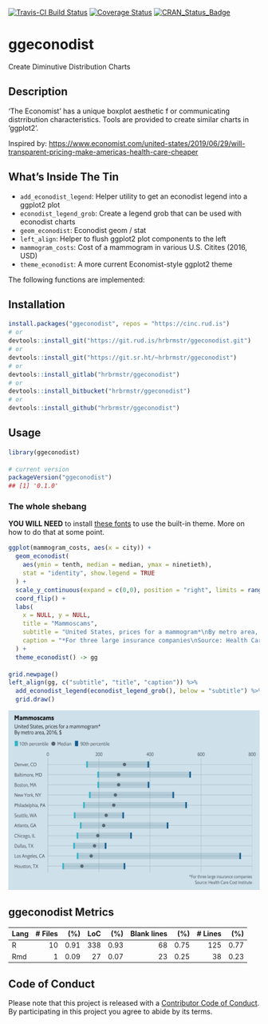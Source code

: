 
[![Travis-CI Build
Status](https://travis-ci.org/hrbrmstr/ggeconodist.svg?branch=master)](https://travis-ci.org/hrbrmstr/ggeconodist)
[![Coverage
Status](https://codecov.io/gh/hrbrmstr/ggeconodist/branch/master/graph/badge.svg)](https://codecov.io/gh/hrbrmstr/ggeconodist)
[![CRAN\_Status\_Badge](https://www.r-pkg.org/badges/version/ggeconodist)](https://cran.r-project.org/package=ggeconodist)

# ggeconodist

Create Diminutive Distribution Charts

## Description

‘The Economist’ has a unique boxplot aesthetic f or communicating
distrribution characteristics. Tools are provided to create similar
charts in ‘ggplot2’.

Inspired by:
<https://www.economist.com/united-states/2019/06/29/will-transparent-pricing-make-americas-health-care-cheaper>

## What’s Inside The Tin

  - `add_econodist_legend`: Helper utility to get an econodist legend
    into a ggplot2 plot
  - `econodist_legend_grob`: Create a legend grob that can be used with
    econodist charts
  - `geom_econodist`: Econodist geom / stat
  - `left_align`: Helper to flush ggplot2 plot components to the left
  - `mammogram_costs`: Cost of a mammogram in various U.S. Citites
    (2016, USD)
  - `theme_econodist`: A more current Economist-style ggplot2 theme

The following functions are implemented:

## Installation

``` r
install.packages("ggeconodist", repos = "https://cinc.rud.is")
# or
devtools::install_git("https://git.rud.is/hrbrmstr/ggeconodist.git")
# or
devtools::install_git("https://git.sr.ht/~hrbrmstr/ggeconodist")
# or
devtools::install_gitlab("hrbrmstr/ggeconodist")
# or
devtools::install_bitbucket("hrbrmstr/ggeconodist")
# or
devtools::install_github("hrbrmstr/ggeconodist")
```

## Usage

``` r
library(ggeconodist)

# current version
packageVersion("ggeconodist")
## [1] '0.1.0'
```

### The whole shebang

**YOU WILL NEED** to install [these
fonts](https://github.com/economist-components/component-typography) to
use the built-in theme. More on how to do that at some point.

``` r
ggplot(mammogram_costs, aes(x = city)) +
  geom_econodist(
    aes(ymin = tenth, median = median, ymax = ninetieth),
    stat = "identity", show.legend = TRUE
  ) +
  scale_y_continuous(expand = c(0,0), position = "right", limits = range(0, 800)) +
  coord_flip() +
  labs(
    x = NULL, y = NULL,
    title = "Mammoscams",
    subtitle = "United States, prices for a mammogram*\nBy metro area, 2016, $",
    caption = "*For three large insurance companies\nSource: Health Care Cost Institute"
  ) +
  theme_econodist() -> gg

grid.newpage()
left_align(gg, c("subtitle", "title", "caption")) %>% 
  add_econodist_legend(econodist_legend_grob(), below = "subtitle") %>% 
  grid.draw()
```

<img src="README_files/figure-gfm/unnamed-chunk-1-1.png" width="672" />

## ggeconodist Metrics

| Lang | \# Files |  (%) | LoC |  (%) | Blank lines |  (%) | \# Lines |  (%) |
| :--- | -------: | ---: | --: | ---: | ----------: | ---: | -------: | ---: |
| R    |       10 | 0.91 | 338 | 0.93 |          68 | 0.75 |      125 | 0.77 |
| Rmd  |        1 | 0.09 |  27 | 0.07 |          23 | 0.25 |       38 | 0.23 |

## Code of Conduct

Please note that this project is released with a [Contributor Code of
Conduct](CONDUCT.md). By participating in this project you agree to
abide by its terms.
